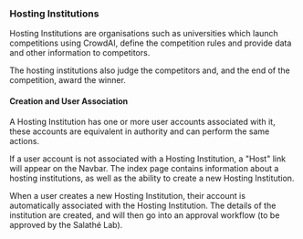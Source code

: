 ### Hosting Institutions

Hosting Institutions are organisations such as universities which launch competitions using CrowdAI, define the competition rules and provide data and other information to competitors.

The hosting institutions also judge the competitors and, and the end of the competition, award the winner.

#### Creation and User Association

A Hosting Institution has one or more user accounts associated with it, these accounts are equivalent in authority and can perform the same actions.

If a user account is not associated with a Hosting Institution, a "Host" link will appear on the Navbar. The index page contains information about a hosting institutions, as well as the ability to create a new Hosting Institution.

When a user creates a new Hosting Institution, their account is automatically associated with the Hosting Institution. The details of the institution are created, and will then go into an approval workflow (to be approved by the Salathé Lab).
